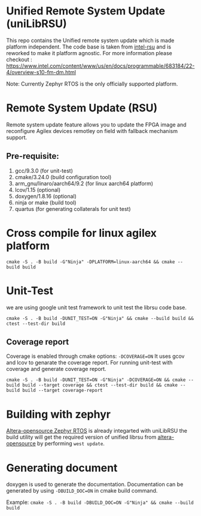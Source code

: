 # Unified Remote System Update (uniLibRSU)

This repo contains the Unified remote system update which is made platform independent. The code base is taken from [intel-rsu](https://github.com/altera-opensource/intel-rsu) and is reworked to make it platform agnostic. For more information please checkout : https://www.intel.com/content/www/us/en/docs/programmable/683184/22-4/overview-s10-fm-dm.html

Note: Currently Zephyr RTOS is the only officially supported platform.


# Remote System Update (RSU)
Remote system update feature allows you to update the FPGA image and reconfigure Agilex devices remotley on field with fallback mechanism support.

## Pre-requisite:
1. gcc/9.3.0 (for unit-test)
2. cmake/3.24.0 (build configuration tool)
3. arm_gnu/linaro/aarch64/9.2 (for linux aarch64 platform)
4. lcov/1.15 (optional)
5. doxygen/1.8.16 (optional)
6. ninja or make (build tool)
7. quartus (for generating collaterals for unit test)


# Cross compile for linux agilex platform
`cmake -S . -B build -G"Ninja" -DPLATFORM=linux-aarch64 && cmake --build build`

# Unit-Test
we are using google unit test framework to unit test the librsu code base.

`cmake -S . -B build -DUNIT_TEST=ON -G"Ninja" && cmake --build build && ctest --test-dir build`

## Coverage report
Coverage is enabled through cmake options: `-DCOVERAGE=ON`
It uses gcov and lcov to genarate the coverage report. For running unit-test with coverage and generate coverage report.

`cmake -S . -B build -DUNIT_TEST=ON -G"Ninja" -DCOVERAGE=ON && cmake --build build --target coverage && ctest --test-dir build && cmake --build build --target coverage-report`

# Building with zephyr

[Altera-opensource Zephyr RTOS](https://github.com/altera-opensource/zephyr-socfpga) is already integarted with uniLibRSU the build utility will get the required version of unified librsu from [altera-opensource](https://github.com/altera-opensource) by performing `west update`.

# Generating document
doxygen is used to generate the documentation. Documentation can be generated by using `-DBUILD_DOC=ON` in cmake build command.

Example: `cmake -S . -B build -DBUILD_DOC=ON -G"Ninja" && cmake --build build`
